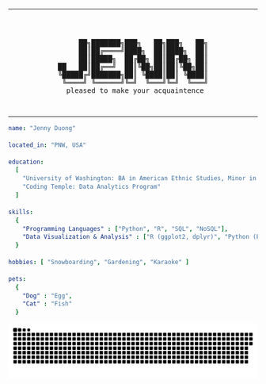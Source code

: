 
---
<pre> <p align="center">
     ██╗███████╗███╗   ██╗███╗   ██╗
     ██║██╔════╝████╗  ██║████╗  ██║
     ██║█████╗  ██╔██╗ ██║██╔██╗ ██║
██   ██║██╔══╝  ██║╚██╗██║██║╚██╗██║
╚█████╔╝███████╗██║ ╚████║██║ ╚████║
 ╚════╝ ╚══════╝╚═╝  ╚═══╝╚═╝  ╚═══╝
 pleased to make your acquaintence
</p> </pre>
---
```yaml
name: "Jenny Duong"

located_in: "PNW, USA"

education:
  [
    "University of Washington: BA in American Ethnic Studies, Minor in Diversity",
    "Coding Temple: Data Analytics Program"
  ]
  
skills: 
  {
    "Programming Languages" : ["Python", "R", "SQL", "NoSQL"],
    "Data Visualization & Analysis" : ["R (ggplot2, dplyr)", "Python (Pandas, NumPy, Matplotlib)", "Tableau"]
  }

hobbies: [ "Snowboarding", "Gardening", "Karaoke" ]

pets: 
  {
    "Dog" : "Egg",
    "Cat" : "Fish"
  }
```
![Snake animation](https://github.com/acquaintence/acquaintence/blob/output/github-contribution-grid-snake-dark.svg)

<!--
**acquaintence/acquaintence** is a ✨ _special_ ✨ repository because its `README.md` (this file) appears on your GitHub profile.

Here are some ideas to get you started:

- 🔭 I’m currently working on ...
- 🌱 I’m currently learning ...
- 👯 I’m looking to collaborate on ...
- 🤔 I’m looking for help with ...
- 💬 Ask me about ...
- 📫 How to reach me: ...
- 😄 Pronouns: ...
- ⚡ Fun fact: ...
-->
